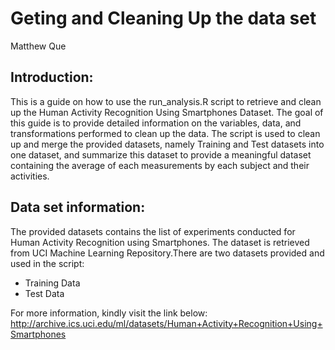 # Geting and Cleaning Up the data set
Matthew Que

## Introduction:

This is a guide on how to use the run_analysis.R script to retrieve and clean
up the Human Activity Recognition Using Smartphones Dataset. The goal of this
guide is to provide detailed information on the variables, data, and transformations
performed to clean up the data. The script is used to clean up and merge the 
provided datasets, namely Training and Test datasets into one dataset, and 
summarize this dataset to provide a meaningful dataset containing the average
of each measurements by each subject and their activities.

## Data set information:

The provided datasets contains the list of experiments conducted for Human 
Activity Recognition using Smartphones. The dataset is retrieved from UCI
Machine Learning Repository.There are two datasets provided and used in the 
script:
- Training Data
- Test Data

For more information, kindly visit the link below:
http://archive.ics.uci.edu/ml/datasets/Human+Activity+Recognition+Using+Smartphones
